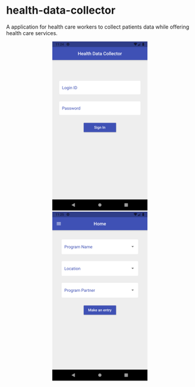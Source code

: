 # health-data-collector
A application for health care workers to collect patients data while offering health care services.

<p align="center">
  <img src="Screenshot_1622094897.png" width="256" height="455">
  <img src="Screenshot_1622094902.png" width="256" height="455">
</p>
